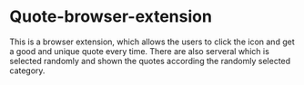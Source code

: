 # Quote-browser-extension
This is a browser extension, which allows the users to click the icon and get a good and unique quote every time.
There are also serveral which is selected randomly and shown the quotes according the randomly selected category.
